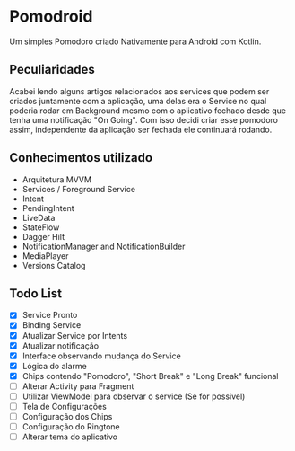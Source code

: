 # Pomodroid
Um simples Pomodoro criado Nativamente para Android com Kotlin.

## Peculiaridades
Acabei lendo alguns artigos relacionados aos services que podem ser criados juntamente com a aplicação, uma delas era o Service no qual poderia rodar em Background mesmo com o aplicativo fechado desde que tenha uma notificação "On Going".
Com isso decidi criar esse pomodoro assim, independente da aplicação ser fechada ele continuará rodando.

## Conhecimentos utilizado
- Arquitetura MVVM
- Services / Foreground Service
- Intent
- PendingIntent
- LiveData
- StateFlow
- Dagger Hilt
- NotificationManager and NotificationBuilder
- MediaPlayer
- Versions Catalog

## Todo List
- [x] Service Pronto <br>
- [x] Binding Service <br>
- [x] Atualizar Service por Intents <br>
- [x] Atualizar notificação <br>
- [x] Interface observando mudança do Service <br>
- [x] Lógica do alarme <br>
- [x] Chips contendo "Pomodoro", "Short Break" e "Long Break" funcional <br>
- [ ] Alterar Activity para Fragment
- [ ] Utilizar ViewModel para observar o service (Se for possivel)
- [ ] Tela de Configurações
- [ ] Configuração dos Chips
- [ ] Configuração do Ringtone
- [ ] Alterar tema do aplicativo
